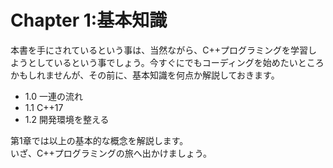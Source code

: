 # Chapter 1:基本知識

本書を手にされているという事は、当然ながら、C++プログラミングを学習しようとしているという事でしょう。今すぐにでもコーディングを始めたいところかもしれませんが、その前に、基本知識を何点か解説しておきます。

* 1.0 一連の流れ
* 1.1 C++17
* 1.2 開発環境を整える

第1章では以上の基本的な概念を解説します。<br>いざ、C++プログラミングの旅へ出かけましょう。
